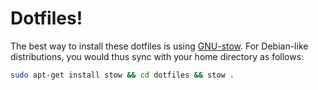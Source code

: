 # Dotfiles!

The best way to install these dotfiles is using [GNU-stow](https://www.gnu.org/software/stow/). For Debian-like distributions, you would thus sync with your home directory as follows:
```bash
sudo apt-get install stow && cd dotfiles && stow .
```
